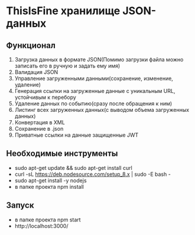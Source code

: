 # ThisIsFine хранилище JSON-данных

## Функционал

1. Загрузка данных в формате JSON(Помимо загрузки файла можно записать его в ручную и задать ему имя)
2. Валидация JSON
3. Управление загруженными данными(сохранение, изменение, удаление)
4. Генерация ссылки на загруженные данные с уникальным URL, устойчивым к перебору
5. Удаление данных по событию(сразу после обращения к ним)
6. Листинг всех загруженных данных(с выводом объема загруженных данных)
7. Конвертация в XML
8. Сохранение в .json
9. Приватные ссылки на данные защищенные JWT

## Необходимые инструменты
- sudo apt-get update && sudo apt-get install curl
- curl -sL https://deb.nodesource.com/setup_8.x | sudo -E bash -
- sudo apt-get install -y nodejs
- в папке проекта npm install
## Запуск 
- в папке проекта npm start
- http://localhost:3000/
